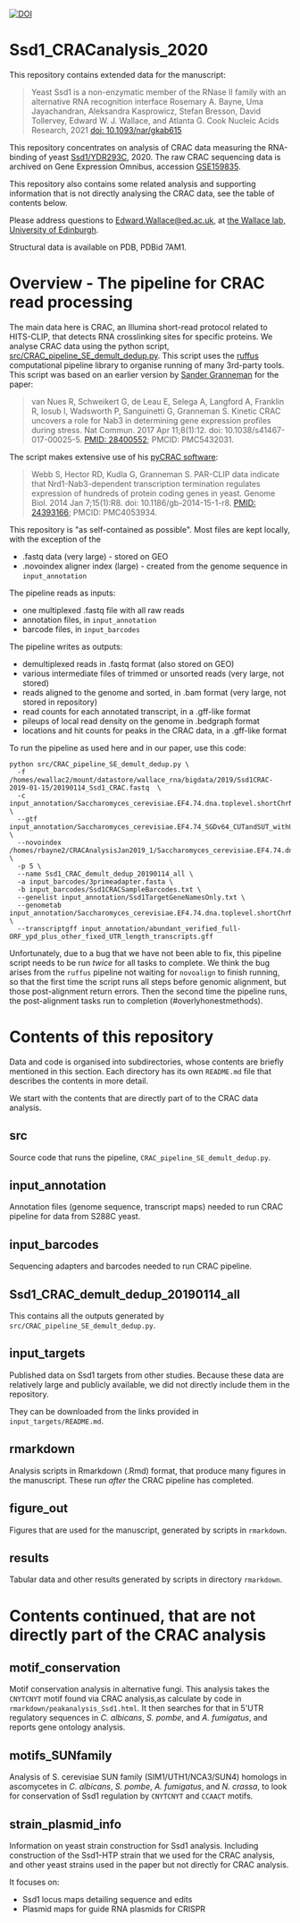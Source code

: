 [![DOI](https://zenodo.org/badge/288707159.svg)](https://zenodo.org/badge/latestdoi/288707159)

# Ssd1_CRACanalysis_2020

This repository contains extended data for the manuscript:

> Yeast Ssd1 is a non-enzymatic member of the RNase II family with an alternative RNA recognition interface
> Rosemary A. Bayne, Uma Jayachandran, Aleksandra Kasprowicz, Stefan Bresson, David Tollervey, Edward W. J. Wallace, and Atlanta G. Cook
> Nucleic Acids Research, 2021 [doi: 10.1093/nar/gkab615](https://doi.org/10.1093/nar/gkab615)

This repository concentrates on analysis of CRAC data measuring the RNA-binding of yeast [Ssd1/YDR293C](https://www.yeastgenome.org/locus/S000002701), 2020.
The raw CRAC sequencing data is archived on Gene Expression Omnibus, accession [GSE159835](https://www.ncbi.nlm.nih.gov/geo/query/acc.cgi?acc=GSE159835).

This repository also contains some related analysis and supporting information that is not directly analysing the CRAC data, see the table of contents below.

Please address questions to Edward.Wallace@ed.ac.uk, at [the Wallace lab, University of Edinburgh](https://ewallace.github.io/).

Structural data is available on PDB, PDBid 7AM1.

# Overview - The pipeline for CRAC read processing

The main data here is CRAC, an Illumina short-read protocol related to HITS-CLIP, that detects RNA crosslinking sites for specific proteins. 
We analyse CRAC data using the python script, [src/CRAC_pipeline_SE_demult_dedup.py](src/CRAC_pipeline_SE_demult_dedup.py). 
This script uses the [ruffus](https://cgat-ruffus.readthedocs.io/) computational pipeline library to organise running of many 3rd-party tools.
This script was based on an earlier version by [Sander Granneman](http://sandergranneman.bio.ed.ac.uk/) for the paper:

> van Nues R, Schweikert G, de Leau E, Selega A, Langford A, Franklin R, Iosub I, Wadsworth P, Sanguinetti G, Granneman S. Kinetic CRAC uncovers a role for Nab3 in determining gene expression profiles during stress. Nat Commun. 2017 Apr 11;8(1):12. doi: 10.1038/s41467-017-00025-5. [PMID: 28400552](https://pubmed.ncbi.nlm.nih.gov/28400552/); PMCID: PMC5432031.

The script makes extensive use of his [pyCRAC software](https://git.ecdf.ed.ac.uk/sgrannem/pycrac):

> Webb S, Hector RD, Kudla G, Granneman S. PAR-CLIP data indicate that Nrd1-Nab3-dependent transcription termination regulates expression of hundreds of protein coding genes in yeast. Genome Biol. 2014 Jan 7;15(1):R8. doi: 10.1186/gb-2014-15-1-r8. [PMID: 24393166](https://pubmed.ncbi.nlm.nih.gov/24393166/); PMCID: PMC4053934.

This repository is "as self-contained as possible". Most files are kept locally, with the exception of the 
* .fastq data (very large) - stored on GEO
* .novoindex aligner index (large) - created from the genome sequence in `input_annotation`

The pipeline reads as inputs:

* one multiplexed .fastq file with all raw reads 
* annotation files, in `input_annotation`
* barcode files, in `input_barcodes`

The pipeline writes as outputs:

* demultiplexed reads in .fastq format (also stored on GEO)
* various intermediate files of trimmed or unsorted reads (very large, not stored)
* reads aligned to the genome and sorted, in .bam format (very large, not stored in repository)
* read counts for each annotated transcript, in a .gff-like format
* pileups of local read density on the genome in .bedgraph format
* locations and hit counts for peaks in the CRAC data, in a .gff-like format

To run the pipeline as used here and in our paper, use this code:

```
python src/CRAC_pipeline_SE_demult_dedup.py \
  -f /homes/ewallac2/mount/datastore/wallace_rna/bigdata/2019/Ssd1CRAC-2019-01-15/20190114_Ssd1_CRAC.fastq  \
  -c input_annotation/Saccharomyces_cerevisiae.EF4.74.dna.toplevel.shortChrNames.lengths \
  --gtf input_annotation/Saccharomyces_cerevisiae.EF4.74_SGDv64_CUTandSUT_withUTRs_noEstimates_antisense_intergenic_4xlncRNAs_final.pyCheckGTFfile.output.quotefix.gtf \
  --novoindex /homes/rbayne2/CRACAnalysisJan2019_1/Saccharomyces_cerevisiae.EF4.74.dna.toplevel.shortChrNames.novoindex \
  -p 5 \
  --name Ssd1_CRAC_demult_dedup_20190114_all \
  -a input_barcodes/3primeadapter.fasta \
  -b input_barcodes/Ssd1CRACSampleBarcodes.txt \
  --genelist input_annotation/Ssd1TargetGeneNamesOnly.txt \
  --genometab input_annotation/Saccharomyces_cerevisiae.EF4.74.dna.toplevel.shortChrNames.fa.tab \
  --transcriptgff input_annotation/abundant_verified_full-ORF_ypd_plus_other_fixed_UTR_length_transcripts.gff
```

Unfortunately, due to a bug that we have not been able to fix, this pipeline script needs to be run *twice* for all tasks to complete. We think the bug arises from the `ruffus` pipeline not waiting for `novoalign` to finish running, so that the first time the script runs all steps before genomic alignment, but those post-alignment return errors. Then the second time the pipeline runs, the post-alignment tasks run to completion (#overlyhonestmethods).


# Contents of this repository

Data and code is organised into subdirectories, whose contents are briefly mentioned in this section.
Each directory has its own `README.md` file that describes the contents in more detail.

We start with the contents that are directly part of to the CRAC data analysis.

## src

Source code that runs the pipeline, `CRAC_pipeline_SE_demult_dedup.py`.

## input_annotation

Annotation files (genome sequence, transcript maps) needed to run CRAC pipeline for data from S288C yeast.

## input_barcodes

Sequencing adapters and barcodes needed to run CRAC pipeline.

## Ssd1_CRAC_demult_dedup_20190114_all

This contains all the outputs generated by `src/CRAC_pipeline_SE_demult_dedup.py`.

## input_targets

Published data on Ssd1 targets from other studies.
Because these data are relatively large and publicly available, we did not directly include them in the repository.

They can be downloaded from the links provided in `input_targets/README.md`.

## rmarkdown

Analysis scripts in Rmarkdown (.Rmd) format, that produce many figures in the manuscript.
These run *after* the CRAC pipeline has completed.

## figure_out

Figures that are used for the manuscript, generated by scripts in `rmarkdown`.

## results

Tabular data and other results generated by scripts in directory `rmarkdown`. 


# Contents continued, that are not directly part of the CRAC analysis

## motif_conservation

Motif conservation analysis in alternative fungi.
This analysis takes the `CNYTCNYT` motif found via CRAC analysis,as calculate by code in `rmarkdown/peakanalysis_Ssd1.html`.
It then searches for that in 5'UTR regulatory sequences in _C. albicans_, _S. pombe_, and _A. fumigatus_, and reports gene ontology analysis.

## motifs_SUNfamily

Analysis of S. cerevisiae SUN family (SIM1/UTH1/NCA3/SUN4) homologs in ascomycetes in _C. albicans_, _S. pombe_, _A. fumigatus_, and _N. crassa_, to look for conservation of Ssd1 regulation by `CNYTCNYT` and `CCAACT` motifs. 

## strain_plasmid_info

Information on yeast strain construction for Ssd1 analysis.
Including construction of the Ssd1-HTP strain that we used for the CRAC analysis, and other yeast strains used in the paper but not directly for CRAC analysis.

It focuses on:
* Ssd1 locus maps detailing sequence and edits
* Plasmid maps for guide RNA plasmids for CRISPR
